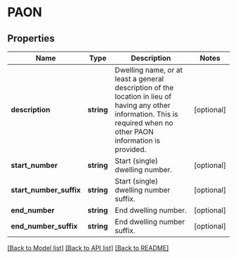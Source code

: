 # PAON

## Properties
Name | Type | Description | Notes
------------ | ------------- | ------------- | -------------
**description** | **string** | Dwelling name, or at least a general description of the location in lieu of having any other information. This is required when no other PAON information is provided. | [optional] 
**start_number** | **string** | Start (single) dwelling number. | [optional] 
**start_number_suffix** | **string** | Start (single) dwelling number suffix. | [optional] 
**end_number** | **string** | End dwelling number. | [optional] 
**end_number_suffix** | **string** | End dwelling number suffix. | [optional] 

[[Back to Model list]](../README.md#documentation-for-models) [[Back to API list]](../README.md#documentation-for-api-endpoints) [[Back to README]](../README.md)



